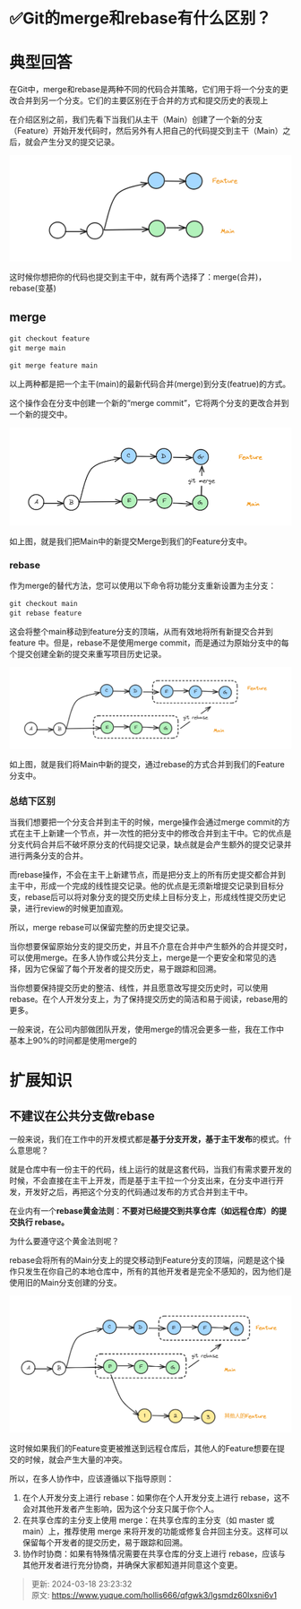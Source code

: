 # ✅Git的merge和rebase有什么区别？

# 典型回答


在Git中，merge和rebase是两种不同的代码合并策略，它们用于将一个分支的更改合并到另一个分支。它们的主要区别在于合并的方式和提交历史的表现上



在介绍区别之前，我们先看下当我们从主干（Main）创建了一个新的分支（Feature）开始开发代码时，然后另外有人把自己的代码提交到主干（Main）之后，就会产生分叉的提交记录。



![1690091469933-03059138-036f-46fa-9153-3bcdf8438ecd.png](./img/PzwqbSAKjRqxsv0l/1690091469933-03059138-036f-46fa-9153-3bcdf8438ecd-547264.png)



这时候你想把你的代码也提交到主干中，就有两个选择了：merge(合并)，rebase(变基)



## merge


```java
git checkout feature
git merge main
```



```java
git merge feature main
```



以上两种都是把一个主干(main)的最新代码合并(merge)到分支(featrue)的方式。



这个操作会在分支中创建一个新的“merge commit”，它将两个分支的更改合并到一个新的提交中。



![1690094246537-d6fd3d83-56eb-4a53-bcca-c7bfdbf0feb4.png](./img/PzwqbSAKjRqxsv0l/1690094246537-d6fd3d83-56eb-4a53-bcca-c7bfdbf0feb4-962311.png)



如上图，就是我们把Main中的新提交Merge到我们的Feature分支中。



### rebase


作为merge的替代方法，您可以使用以下命令将功能分支重新设置为主分支：



```java
git checkout main
git rebase feature
```



这会将整个main移动到feature分支的顶端，从而有效地将所有新提交合并到 feature 中。但是，rebase不是使用merge commit，而是通过为原始分支中的每个提交创建全新的提交来重写项目历史记录。



![1690094295032-5e35a6bb-f42f-4deb-aa15-f41f90f43a02.png](./img/PzwqbSAKjRqxsv0l/1690094295032-5e35a6bb-f42f-4deb-aa15-f41f90f43a02-338653.png)



如上图，就是我们将Main中新的提交，通过rebase的方式合并到我们的Feature分支中。



### 总结下区别


当我们想要把一个分支合并到主干的时候，merge操作会通过merge commit的方式在主干上新建一个节点，并一次性的把分支中的修改合并到主干中。它的优点是分支代码合并后不破坏原分支的代码提交记录，缺点就是会产生额外的提交记录并进行两条分支的合并。



而rebase操作，不会在主干上新建节点，而是把分支上的所有历史提交都合并到主干中，形成一个完成的线性提交记录。他的优点是无须新增提交记录到目标分支，rebase后可以将对象分支的提交历史续上目标分支上，形成线性提交历史记录，进行review的时候更加直观。



所以，merge rebase可以保留完整的历史提交记录。



当你想要保留原始分支的提交历史，并且不介意在合并中产生额外的合并提交时，可以使用merge。在多人协作或公共分支上，merge是一个更安全和常见的选择，因为它保留了每个开发者的提交历史，易于跟踪和回溯。



当你想要保持提交历史的整洁、线性，并且愿意改写提交历史时，可以使用rebase。在个人开发分支上，为了保持提交历史的简洁和易于阅读，rebase用的更多。



一般来说，在公司内部做团队开发，使用merge的情况会更多一些，我在工作中基本上90%的时间都是使用merge的



# 扩展知识


## 不建议在公共分支做rebase


一般来说，我们在工作中的开发模式都是**基于分支开发，基于主干发布**的模式。什么意思呢？



就是仓库中有一份主干的代码，线上运行的就是这套代码，当我们有需求要开发的时候，不会直接在主干上开发，而是基于主干拉一个分支出来，在分支中进行开发，开发好之后，再把这个分支的代码通过发布的方式合并到主干中。



在业内有一个**rebase黄金法则**：**不要对已经提交到共享仓库（如远程仓库）的提交执行 rebase。**



为什么要遵守这个黄金法则呢？



rebase会将所有的Main分支上的提交移动到Feature分支的顶端，问题是这个操作只发生在你自己的本地仓库中，所有的其他开发者是完全不感知的，因为他们是使用旧的Main分支创建的分支。



![1690094700194-c03c80ba-cd08-4786-ae4f-64f68a61e14a.png](./img/PzwqbSAKjRqxsv0l/1690094700194-c03c80ba-cd08-4786-ae4f-64f68a61e14a-490568.png)



这时候如果我们的Feature变更被推送到远程仓库后，其他人的Feature想要在提交的时候，就会产生大量的冲突。



所以，在多人协作中，应该遵循以下指导原则：

1. 在个人开发分支上进行 rebase：如果你在个人开发分支上进行 rebase，这不会对其他开发者产生影响，因为这个分支只属于你个人。
2. 在共享仓库的主分支上使用 merge：在共享仓库的主分支（如 master 或 main）上，推荐使用 merge 来将开发的功能或修复合并回主分支。这样可以保留每个开发者的提交历史，易于跟踪和回溯。
3. 协作时协商：如果有特殊情况需要在共享仓库的分支上进行 rebase，应该与其他开发者进行充分协商，并确保大家都知道并同意这个变更。



> 更新: 2024-03-18 23:23:32  
> 原文: <https://www.yuque.com/hollis666/qfgwk3/lgsmdz60lxsni6v1>